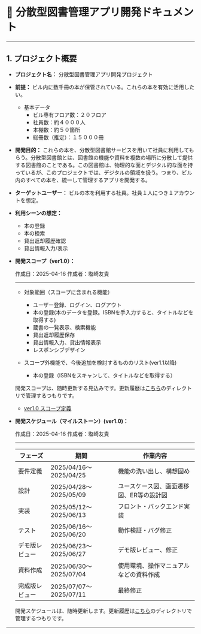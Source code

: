 # 📄 分散型図書管理アプリ開発ドキュメント

---

## 1. プロジェクト概要

- **プロジェクト名：**  分散型図書管理アプリ開発プロジェクト
- **前提：** ビル内に数千冊の本が保管されている。これらの本を有効に活用したい。
    - 基本データ
        - ビル専有フロア数：２０フロア
        - 社員数：約４０００人
        - 本棚数：約５０箇所
        - 総冊数（推定）：１５０００冊

- **開発目的：**  これらの本を、分散型図書館サービスを用いて社員に利用してもらう。分散型図書館とは、図書館の機能や資料を複数の場所に分散して提供する図書館のことである。この図書館は、物理的な面とデジタル的な面を持っているが、このプロジェクトでは、デジタルの領域を扱う。つまり、ビル内のすべての本を、統一して管理するアプリを開発する。

- **ターゲットユーザー：**  ビルの本を利用する社員。社員１人につき１アカウントを想定。

- **利用シーンの想定：**  
    - 本の登録
    - 本の検索
    - 貸出返却履歴確認
    - 貸出情報入力/表示
- **開発スコープ（ver1.0）：**

    作成日：2025-04-16
    作成者：塩崎友貴

    ---
    
    - 対象範囲（スコープに含まれる機能）
        - ユーザー登録、ログイン、ログアウト
        - 本の登録(本のデータを登録。ISBNを手入力すると、タイトルなどを取得する)
        - 蔵書の一覧表示、検索機能
        - 貸出返却履歴保存
        - 貸出情報入力、貸出情報表示
        - レスポンシブデザイン

    - スコープ外機能で、今後追加を検討するもののリスト(ver1.1以降)  
        - 本の登録（ISBNをスキャンして、タイトルなどを取得する）

    開発スコープは、随時更新する見込みです。更新履歴は[こちら](dev/scope)のディレクトリで管理するつもりです。
    - [ver1.0 スコープ定義](dev_scope/dev_scope_v1.0.md)

- **開発スケジュール（マイルストーン）(ver1.0)：**

    作成日：2025-04-16
    作成者：塩崎友貴

    ---

    | フェーズ         | 期間              | 作業内容                             |
    |------------------|-------------------|--------------------------------------|
    | 要件定義         | 2025/04/16〜2025/04/25      | 機能の洗い出し、構想固め             |
    | 設計             | 2025/04/28〜2025/05/09      | ユースケース図、画面遷移図、ER等の設計図            |
    | 実装             | 2025/05/12〜2025/06/13     | フロント・バックエンド実装           |
    | テスト           | 2025/06/16〜2025/06/20      | 動作検証・バグ修正                   |
    | デモ版レビュー | 2025/06/23〜2025/06/27 | デモ版レビュー、修正 |
    | 資料作成 | 2025/06/30～2025/07/04 | 使用環境、操作マニュアルなどの資料作成 |
    | 完成版レビュー   | 2025/07/07〜2025/07/11      | 最終修正                    |

    開発スケジュールは、随時更新します。更新履歴は[こちら](schedule)のディレクトリで管理するつもりです。

---

